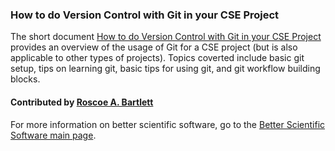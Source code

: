 ### How to do Version Control with Git in your CSE Project

The short document [How to do Version Control with Git in your CSE Project](https://ideas-productivity.org/wordpress/wp-content/uploads/2016/12/IDEAS-VCHowToVersionControlwithGit-V0.2.pdf) provides an overview of the usage of Git for a CSE project (but is also applicable to other types of projects).  Topics coverted include basic git setup, tips on learning git, basic tips for using git, and git workflow building blocks.

#### Contributed by [Roscoe A. Bartlett](http://www.cs.sandia.gov/cr-rabartl)

For more information on better scientific software, go to the [Better Scientific Software main page](http://betterscientificsoftware.info).

<!---
Publish: yes
Categories: development
Topics: version control
Tags: Git, Udacity
Level: 2
Prerequisites: defaults
Aggregate: none
--->
